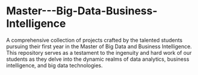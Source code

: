 # Master---Big-Data-Business-Intelligence
A comprehensive collection of projects crafted by the talented students pursuing their first year in the Master of Big Data and Business Intelligence. This repository serves as a testament to the ingenuity and hard work of our students as they delve into the dynamic realms of data analytics, business intelligence, and big data technologies.
